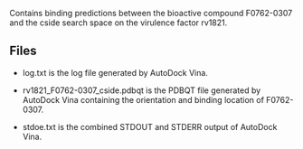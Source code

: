 Contains binding predictions between the bioactive compound F0762-0307 and the cside search space on the virulence factor rv1821.

## Files

- log.txt is the log file generated by AutoDock Vina.

- rv1821_F0762-0307_cside.pdbqt is the PDBQT file generated by AutoDock Vina containing the orientation and binding location of F0762-0307.

- stdoe.txt is the combined STDOUT and STDERR output of AutoDock Vina.

